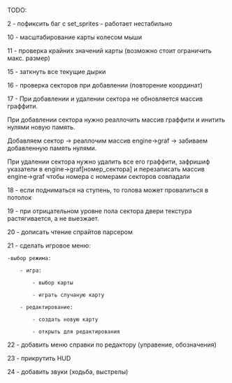 TODO:

2 - пофиксить баг с set_sprites - работает нестабильно

10 - масштабирование карты колесом мыши

11 - проверка крайних значений карты (возможно стоит ограничить макс. размер)

15 - заткнуть все текущие дырки

16 - проверка секторов при добавлении (повторение координат)

17 - При добавлении и удалении сектора не обновляется массив граффити.

При добавлении сектора нужно реаллочить массив граффити и инитить нулями новую память.

Добавляем сектор -> реаллочим массив engine->graf -> забиваем добавленную память нулями.

При удалении сектора нужно удалить все его граффити, зафришиф указатели в engine->graf[номер_сектора] и перезаписать массив engine->graf чтобы номера с номерами секторов совпадали

18 - если подниматься на ступень, то голова может провалиться в потолок

19 - при отрицательном уровне пола сектора двери текстура растягивается, а не выезжает.

20 - дописать чтение спрайтов парсером

21 - сделать игровое меню:

    -выбор режима:
    
        - игра:
        
            - выбор карты
            
            - играть случаную карту
            
        - редактирование:
        
            - создать новую карту
            
            - открыть для редактирования
            
22 - добавить меню справки по редактору (управение, обозначения)

23 - прикрутить HUD

24 - добавить звуки (ходьба, выстрелы)
